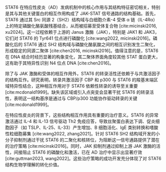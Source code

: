 STAT6 在特应性皮炎（AD）发病机制中的核心作用与其结构特征密切相关，特别是其与其他关键蛋白的相互作用构成了 JAK-STAT 信号通路的结构基础。首先，STAT6 通过其 Src 同源 2（SH2）结构域与白细胞介素-4 受体 α 链（IL-4Rα）上的特定磷酸化酪氨酸残基结合，从而被招募至受体复合物 [cite:micinski2016, xu2024]。这一过程依赖于上游的 Janus 激酶（JAK），特别是 JAK1 和 JAK3，它们对 STAT6 的 Tyr641 位点进行磷酸化 [cite:wang2022, micinski2016]。磷酸化后的 STAT6 通过 SH2 结构域与磷酸化酪氨酸之间的相互识别发生二聚化，形成稳定的同源二聚体 [cite:chen2016, micinski2016]。值得注意的是，STAT6 在 DNA 结合时经历显著的构象变化，其二聚体界面角度较其他 STAT 蛋白更大，这有助于其特异性识别 N4 位点 DNA [cite:chen2016]。

除了与 JAK 激酶和受体的相互作用外，STAT6 的转录活性还依赖于与共激活因子的结构互作。研究表明，转录共激活因子 CBP 和 p300 与 STAT6 的羧基末端区域特异性结合，这种相互作用对于 STAT6 依赖性转录的诱导至关重要 [cite:mcdonald1999]。缺失该区域或引入点突变会显著干扰 STAT6 的转录活性，表明这一结构基序是通过与 CBP/p300 功能协作驱动转录的关键 [cite:mcdonald1999]。

在特应性皮炎的背景下，这些结构相互作用具有重要的治疗意义。STAT6 的异常激活通过 IL-4 和 IL-13 信号驱动 Th2 免疫应答，导致丝聚蛋白表达下调、促炎细胞因子（如 TSLP、IL-25、IL-33）产生增加、B 细胞活化、IgE 类别转换和嗜酸性粒细胞募集 [cite:wang2022, zhang2021]。针对 STAT6 SH2 结构域开发的小分子抑制剂通过干扰 STAT6 的二聚化和核转位，为阻断这一信号通路提供了潜在的治疗策略 [cite:micinski2016]。同时，JAK 抑制剂通过抑制上游 JAK 激酶的活性，间接阻止 STAT6 的磷酸化和激活，已在 AD 治疗中显示出显著疗效 [cite:guttman2023, wang2022]。这些治疗策略的成功开发充分体现了对 STAT6 结构生物学理解的转化价值。
